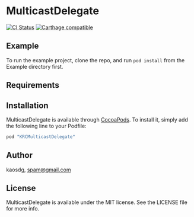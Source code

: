 # MulticastDelegate

[![CI Status](http://img.shields.io/travis/kaosdg/MulticastDelegate.svg?style=flat)](https://travis-ci.org/kaosdg/MulticastDelegate)
[![Carthage compatible](https://img.shields.io/badge/Carthage-compatible-4BC51D.svg?style=flat)](https://github.com/Carthage/Carthage)


## Example

To run the example project, clone the repo, and run `pod install` from the Example directory first.

## Requirements

## Installation

MulticastDelegate is available through [CocoaPods](http://cocoapods.org). To install
it, simply add the following line to your Podfile:

```ruby
pod "KRCMulticastDelegate"
```

## Author

kaosdg, spam@gmail.com

## License

MulticastDelegate is available under the MIT license. See the LICENSE file for more info.

